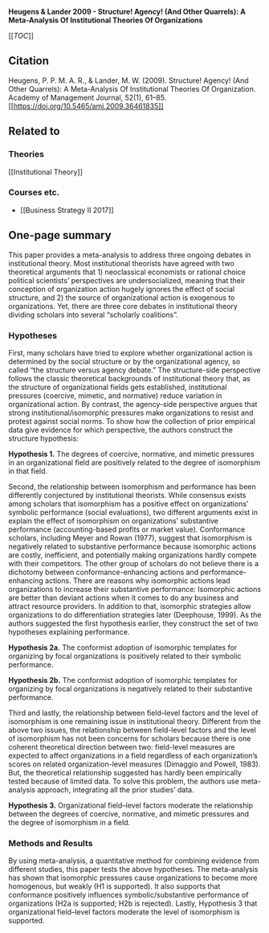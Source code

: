 **Heugens & Lander 2009 - Structure! Agency! (And Other Quarrels): A Meta-Analysis Of Institutional Theories Of Organizations**

[[_TOC_]]

## Citation
Heugens, P. P. M. A. R., & Lander, M. W. (2009). Structure! Agency! (And Other Quarrels): A Meta-Analysis Of Institutional Theories Of Organization. Academy of Management Journal, 52(1), 61–85. [[https://doi.org/10.5465/amj.2009.36461835]]

## Related to

### Theories
[[Institutional Theory]]

### Courses etc.
* [[Business Strategy II 2017]]

## One-page summary
This paper provides a meta-analysis to address three ongoing debates in institutional theory. Most institutional theorists have agreed with two theoretical arguments that 1) neoclassical economists or rational choice political scientists’ perspectives are undersocialized, meaning that their conception of organization action hugely ignores the effect of social structure, and 2) the source of organizational action is exogenous to organizations. Yet, there are three core debates in institutional theory dividing scholars into several “scholarly coalitions”.  

### Hypotheses 
First, many scholars have tried to explore whether organizational action is determined by the social structure or by the organizational agency, so called “the structure versus agency debate.” The structure-side perspective follows the classic theoretical backgrounds of institutional theory that, as the structure of organizational fields gets established, institutional pressures (coercive, mimetic, and normative) reduce variation in organizational action. By contrast, the agency-side perspective argues that strong institutional/isomorphic pressures make organizations to resist and protest against social norms. To show how the collection of prior empirical data give evidence for which perspective, the authors construct the structure hypothesis: 

**Hypothesis 1.** The degrees of coercive, normative, and mimetic pressures in an organizational field are positively related to the degree of isomorphism in that field. 

Second, the relationship between isomorphism and performance has been differently conjectured by institutional theorists. While consensus exists among scholars that isomorphism has a positive effect on organizations’ symbolic performance (social evaluations), two different arguments exist in explain the effect of isomorphism on organizations’ substantive performance (accounting-based profits or market value). Conformance scholars, including Meyer and Rowan (1977), suggest that isomorphism is negatively related to substantive performance because isomorphic actions are costly, inefficient, and potentially making organizations hardly compete with their competitors. The other group of scholars do not believe there is a dichotomy between conformance-enhancing actions and performance-enhancing actions. There are reasons why isomorphic actions lead organizations to increase their substantive performance: Isomorphic actions are better than deviant actions when it comes to do any business and attract resource providers. In addition to that, isomorphic strategies allow organizations to do differentiation strategies later (Deephouse, 1999). As the authors suggested the first hypothesis earlier, they construct the set of two hypotheses explaining performance.  

**Hypothesis 2a.** The conformist adoption of isomorphic templates for organizing by focal organizations is positively related to their symbolic performance. 

**Hypothesis 2b.** The conformist adoption of isomorphic templates for organizing by focal organizations is negatively related to their substantive performance. 
 
Third and lastly, the relationship between field–level factors and the level of isomorphism is one remaining issue in institutional theory. Different from the above two issues, the relationship between field-level factors and the level of isomorphism has not been concerns for scholars because there is one coherent theoretical direction between two: field-level measures are expected to affect organizations in a field regardless of each organization’s scores on related organization-level measures (Dimaggio and Powell, 1983). But, the theoretical relationship suggested has hardly been empirically tested because of limited data. To solve this problem, the authors use meta-analysis approach, integrating all the prior studies’ data.  

**Hypothesis 3.** Organizational field–level factors moderate the relationship between the degrees of coercive, normative, and mimetic pressures and the degree of isomorphism in a field. 

### Methods and Results 

By using meta-analysis, a quantitative method for combining evidence from different studies, this paper tests the above hypotheses. The meta-analysis has shown that isomorphic pressures cause organizations to become more homogenous, but weakly (H1 is supported). It also supports that conformance positively influences symbolic/substantive performance of organizations (H2a is supported; H2b is rejected). Lastly, Hypothesis 3 that organizational field–level factors moderate the level of isomorphism is supported.  
